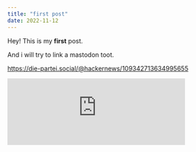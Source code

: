 ```yaml
---
title: "first post"
date: 2022-11-12
---
```


Hey! This is my **first** post.

And i will try to link a mastodon toot.

https://die-partei.social/@hackernews/109342713634995655

<iframe src="https://die-partei.social/@hackernews/109342713634995655/embed" class="mastodon-embed" style="max-width: 100%; border: 0" width="400" allowfullscreen="allowfullscreen"></iframe><script src="https://die-partei.social/embed.js" async="async"></script>